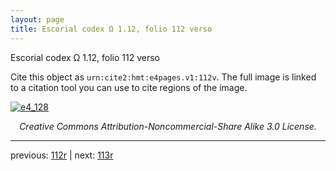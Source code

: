 ```yaml
---
layout: page
title: Escorial codex Ω 1.12, folio 112 verso
---
```


Escorial codex Ω 1.12, folio 112 verso

Cite this object as `urn:cite2:hmt:e4pages.v1:112v`.  The full image is linked to a citation tool you can use to cite regions of the image.

[![e4_128](http://www.homermultitext.org/iipsrv?IIIF=/project/homer/pyramidal/deepzoom/hmt/e4img/2017a/e4_128.tif/full/800,/0/default.jpg)](http://www.homermultitext.org/ict2/?urn=urn:cite2:hmt:e4img.2017a:e4_128) 

<p style="text-align: center; font-style: italic;">Creative Commons Attribution-Noncommercial-Share Alike 3.0 License.</p>

---

previous: [112r](../112r/) | next: [113r](../113r/)